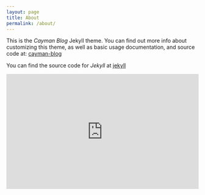 ```yaml
---
layout: page
title: About
permalink: /about/
---
```


This is the _Cayman Blog_ Jekyll theme. You can find out more info about customizing this theme, as well as basic usage documentation, and source code at: [cayman-blog](https://github.com/lorepirri/cayman-blog)

You can find the source code for _Jekyll_ at [jekyll](https://github.com/jekyll/jekyll)
<style>
#content {
  max-width: 100%;
}
  
  .iframe-container {
  overflow: hidden;
  
  padding-top: 56.25%;
  position: relative;
}
 
.iframe-container iframe {
   border: 0;
   height: 100%;
   left: 0;
   position: absolute;
   top: 0;
   width: 100%;
}
</style>
<div class="iframe-container">
<iframe id="myIframe" scrolling="no" style="border:none;" seamless="seamless" src="https://rigosk.github.io/salonika-hours"  width="100%" height="100%" ></iframe>
<div>
[back](./)
